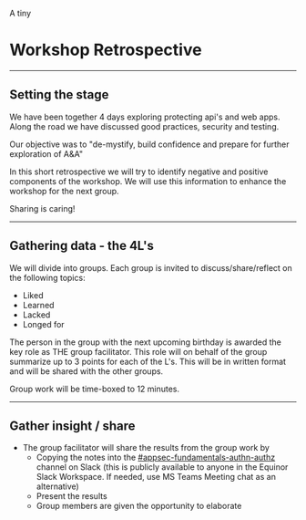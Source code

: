 A tiny  <!-- .element style="font-size: 0.40em"-->
# Workshop Retrospective

---

## Setting the stage

We have been together 4 days exploring protecting api's and web apps. Along the road we have discussed good practices, security and testing.

Our objective was to "de-mystify, build confidence and prepare for further exploration of A&A"

In this short retrospective we will try to identify negative and positive components of the workshop. We will use this information to enhance the workshop for the next group.

Sharing is caring!

---

## Gathering data - the 4L's

We will divide into groups. Each group is invited to discuss/share/reflect on the following topics:

* Liked
* Learned
* Lacked
* Longed for
   
The person in the group with the next upcoming birthday is awarded the key role as THE group facilitator. This role will on behalf of the group summarize up to 3 points for each of the L's. This will be in written format and will be shared with the other groups.  <!-- .element style="font-size: 0.80em"-->

Group work will be time-boxed to 12 minutes.

---

## Gather insight / share

* The group facilitator will share the results from the group work by
  * Copying the notes into the [#appsec-fundamentals-authn-authz](https://equinor.slack.com/archives/C051G3JV7NE) channel on Slack (this is publicly available to anyone in the Equinor Slack Workspace. If needed, use MS Teams Meeting chat as an alternative)
  * Present the results
  * Group members are given the opportunity to elaborate

